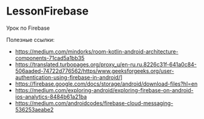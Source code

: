 # LessonFirebase

Урок по Firebase

Полезные ссылки:

+ https://medium.com/mindorks/room-kotlin-android-architecture-components-71cad5a1bb35
+ https://translated.turbopages.org/proxy_u/en-ru.ru.8226c31f-641a0c84-506aaded-74722d776562/https/www.geeksforgeeks.org/user-authentication-using-firebase-in-android/]
+ https://firebase.google.com/docs/storage/android/download-files?hl=en
+ https://medium.com/exploring-android/exploring-firebase-on-android-ios-analytics-8484b61a21ba
+ https://medium.com/androidcodes/firebase-cloud-messaging-536253aeabe2
